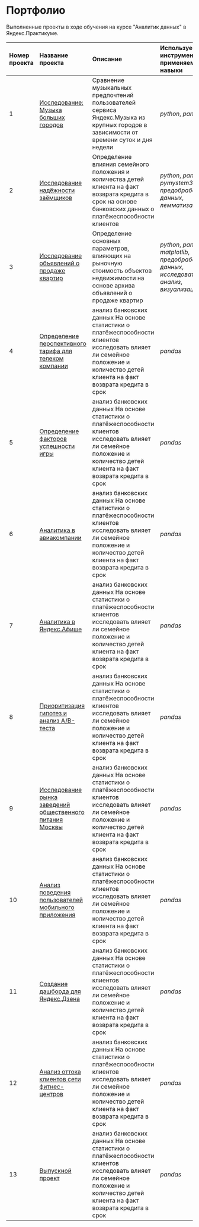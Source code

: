 # Портфолио
Выполненные проекты в ходе обучения на курсе "Аналитик данных" в Яндекс.Практикуме.

| Номер проекта | Название проекта | Описание | Используемые инструменты и применяемые навыки | 
| :---------------------- | :---------------------- | :---------------------- | :---------------------- |
| 1 | [Исследование: Музыка больших городов](01_music_research) | Сравнение музыкальных предпочтений пользователей сервиса Яндекс.Музыка из крупных городов в зависимости от времени суток и дня недели| *python*, *pandas* |
| 2 | [Исследование надёжности заёмщиков](02_debt_research) | Определение влияния семейного положения и количества детей клиента на факт возврата кредита в срок на основе банковских данных о платёжеспособности клиентов| *python*, *pandas*, *pymystem3*, *предобработка данных*, *лемматизация* |
| 3 | [Исследование объявлений о продаже квартир](03_flat_research) | Определение основных параметров, влияющих на рыночную стоимость объектов недвижимости на основе архива объявлений о продаже квартир| *python*, *pandas*, *matplotlib*, *предобработка данных*, *исследовательский анализ*, *визуализация* |
| 4 | [Определение перспективного тарифа для телеком компании](04_tariff_research) | анализ банковских данных На основе статистики о платёжеспособности клиентов исследовать влияет ли семейное положение и количество детей клиента на факт возврата кредита в срок| *pandas* |
| 5 | [Определение факторов успешности игры](05_game_research) | анализ банковских данных На основе статистики о платёжеспособности клиентов исследовать влияет ли семейное положение и количество детей клиента на факт возврата кредита в срок| *pandas* |
| 6 | [Аналитика в авиакомпании](06_flights_research) | анализ банковских данных На основе статистики о платёжеспособности клиентов исследовать влияет ли семейное положение и количество детей клиента на факт возврата кредита в срок| *pandas* |
| 7 | [Аналитика в Яндекс.Афише](07_yandex_afisha_research) | анализ банковских данных На основе статистики о платёжеспособности клиентов исследовать влияет ли семейное положение и количество детей клиента на факт возврата кредита в срок| *pandas* |
| 8 | [Приоритизация гипотез и анализ A/B-теста](08_hypothesis_and_AB_test) | анализ банковских данных На основе статистики о платёжеспособности клиентов исследовать влияет ли семейное положение и количество детей клиента на факт возврата кредита в срок| *pandas* |
| 9 | [Исследование рынка заведений общественного питания Москвы](09_restaurants_research) | анализ банковских данных На основе статистики о платёжеспособности клиентов исследовать влияет ли семейное положение и количество детей клиента на факт возврата кредита в срок| *pandas* |
| 10 | [Анализ поведения пользователей мобильного приложения](10_mobile_app_research) | анализ банковских данных На основе статистики о платёжеспособности клиентов исследовать влияет ли семейное положение и количество детей клиента на факт возврата кредита в срок| *pandas* |
| 11 | [Создание дашборда для Яндекс.Дзена](11_yandex_dzen_dashboard) | анализ банковских данных На основе статистики о платёжеспособности клиентов исследовать влияет ли семейное положение и количество детей клиента на факт возврата кредита в срок| *pandas* |
| 12 | [Анализ оттока клиентов сети фитнес-центров](12_fitness_research) | анализ банковских данных На основе статистики о платёжеспособности клиентов исследовать влияет ли семейное положение и количество детей клиента на факт возврата кредита в срок| *pandas* |
| 13 | [Выпускной проект](13_final_project) | анализ банковских данных На основе статистики о платёжеспособности клиентов исследовать влияет ли семейное положение и количество детей клиента на факт возврата кредита в срок| *pandas* |

